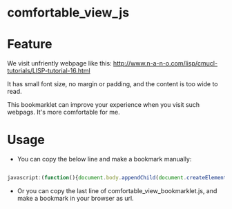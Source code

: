 comfortable_view_js
===================

# Feature
We visit unfriently webpage like this: http://www.n-a-n-o.com/lisp/cmucl-tutorials/LISP-tutorial-16.html

It has small font size, no margin or padding, and the content is too wide to read.

This bookmarklet can improve your experience when you visit such webpags. It's more comfortable for me.

# Usage
<!---
* You can just drag this link to your bookmark bar:

[Comfortable View](javascript:(function(){document.body.appendChild(document.createElement('script')).src='https://dl.dropboxusercontent.com/u/4121165/js/comfortable_view.js';})();)
-->

* You can copy the below line and make a bookmark manually:
```javascript

javascript:(function(){document.body.appendChild(document.createElement('script')).src='https://dl.dropboxusercontent.com/u/4121165/js/comfortable_view.js';})();

```

* Or you can copy the last line of comfortable_view_bookmarklet.js, and make a bookmark in your browser as url.

